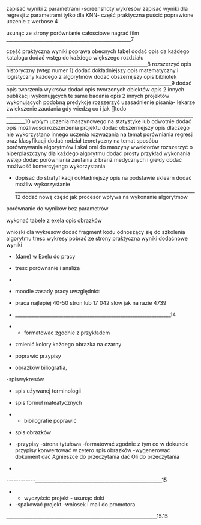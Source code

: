 



zapisać wyniki z parametrami
-screenshoty wykresów 
zapisać wyniki dla regresji z parametrami tylko dla KNN-
część praktyczna puścić poprawione uczenie z werbose 4


usunąć ze strony porównianie całościowe
 nagrać film
____________________________________________________7


część praktyczna wyniki poprawa obecnych tabel
dodać opis da każdego katalogu
dodać wstęp do każdego większego rozdziału
___________________________________________________________8
rozszerzyć opis historyczny (wtęp numer 1)
dodać dokładniejszy opis matematyczny i logistyczny każdego z algorytmów
dodać obszernijszy opis bibliotek
_____________________________________________________________________9
dodać opis tworzenia wykrsów
dodać opis tworzonych obiektów
opis 2 innych publikacji wykonujących te same badania
opis 2 innych projektów wykonujących podobną predykcje
rozszerzyć uzasadnienie pisania- lekarze zwiekszenie zaudania gdy wiedzą co i jak
[]todo
______________________________________________________________________________________10
wpłym uczenia maszynowego na statystyke lub odwotnie
dodać opis możliwości rozszerzenia projektu 
dodać obszerniejszy opis dlaczego nie wykorzystano innego uczenia
rozważania na temat porówniania regresji oraz klasyfikacji 
dodać rodział teoretyczny na temat sposóbu porównywania algorytmów i skal oml
do maszyny wwektorów rozszerzyć o hiperplaszczyny 
dla każdego algorytmu dodać prosty przykład wykonania
wstęp dodać porówniania zaufania z branż medycznych i giełdy
dodać możlwość komercyjengo wykorzystania
- dopisać do stratyfikacji 
dokładniejszy opis na podstawie sklearn dodać możliw wykorzystanie
___________________________________________________________________________12
dodać nową część jak procesor wpływa na wykonanie algorytmów 

porównanie do wyników bez parametrów

wykonać tabele z exela
opis obrazków

wnioski dla wykresów
dodać fragment kodu odnoszący się do szkolenia algorytmu 
tresc wykresy pobrać ze strony 
praktyczna wyniki dodaćnowe wyniki 

- (dane) w Exelu do pracy

- tresc porownanie i analiza
- 
- moodle zasady pracy uwzględnić:

- praca najlepiej 40-50 stron lub 17 042 slow jak na razie 4739
- _________________________________________________________________14
- - formatowac zgodnie z przykładem
- zmienić kolory każdego obrazka na czarny
- poprawić przypisy
- obrazków biliografia,

 -spiswykresów
- spis używanej terminologii
- spis formuł mateatycznych

- - bibilografie poprawić
- spis obrazków
- -przypisy
 -strona tytułowa
-formatować zgodnie z tym co w dokuncie
przypisy konwertować w zetero
spis  obrazków
-wygenerować dokument
dać Agnieszce do przeczytania
dać Oli do przeczytania
- 
------------_____________________________________________________15
- - wyczyścić projekt - usunąc doki 
- -spakować projekt
-wniosek i mail do promotora

_______________________________________________________________15.15